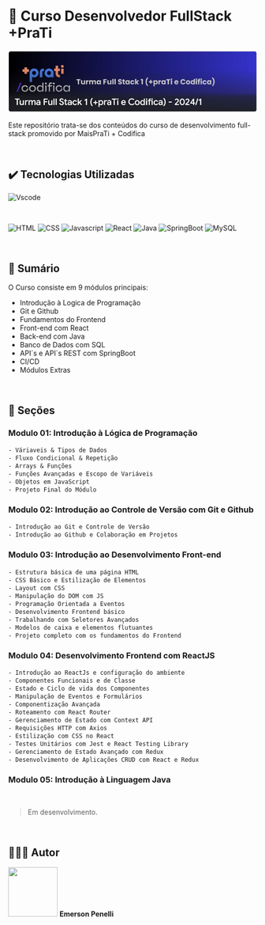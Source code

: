 # 📌 Curso Desenvolvedor FullStack +PraTi

<img src="https://github.com/EmersonPenelli/MaisPraTi-DevFullStack/blob/main/assets/images/MaisPraTi%2BCodifica.JPG">

Este repositório trata-se dos conteúdos do curso de desenvolvimento full-stack promovido por MaisPraTi + Codifica 

<br>

## ✔️ Tecnologias Utilizadas

![Vscode](https://img.shields.io/badge/Made%20for-VSCode-1f425f.svg)

<br>

![HTML](https://img.shields.io/badge/HTML5-E34F26?style=for-the-badge&logo=html5&logoColor=white)
![CSS](https://img.shields.io/badge/CSS3-1572B6?style=for-the-badge&logo=css3&logoColor=white)
![Javascript](https://img.shields.io/badge/JavaScript-323330?style=for-the-badge&logo=javascript&logoColor=F7DF1E)
![React](https://img.shields.io/badge/React-20232A?style=for-the-badge&logo=react&logoColor=61DAFB)
![Java](https://img.shields.io/badge/Java-ED8B00?style=for-the-badge&logo=openjdk&logoColor=white)
![SpringBoot](https://img.shields.io/badge/Spring-6DB33F?style=for-the-badge&logo=spring&logoColor=white)
![MySQL](https://img.shields.io/badge/MySQL-00000F?style=for-the-badge&logo=mysql&logoColor=white)



<br>

## 📎 Sumário
O Curso consiste em 9 módulos principais:
- Introdução à Logica de Programação
- Git e Github 
- Fundamentos do Frontend
- Front-end com React
- Back-end com Java
- Banco de Dados com SQL
- API´s e API´s REST com SpringBoot
- CI/CD
- Módulos Extras

<br>

## 📝 Seções
### Modulo 01: Introdução à Lógica de Programação
    - Váriaveis & Tipos de Dados
    - Fluxo Condicional & Repetição
    - Arrays & Funções
    - Funções Avançadas e Escopo de Variáveis
    - Objetos em JavaScript
    - Projeto Final do Módulo

### Modulo 02: Introdução ao Controle de Versão com Git e Github
    - Introdução ao Git e Controle de Versão
    - Introdução ao Github e Colaboração em Projetos

### Modulo 03: Introdução ao Desenvolvimento Front-end
    - Estrutura básica de uma página HTML
    - CSS Básico e Estilização de Elementos
    - Layout com CSS
    - Manipulação do DOM com JS
    - Programação Orientada a Eventos
    - Desenvolvimento Frontend básico
    - Trabalhando com Seletores Avançados
    - Modelos de caixa e elementos flutuantes
    - Projeto completo com os fundamentos do Frontend

### Modulo 04: Desenvolvimento Frontend com ReactJS
    - Introdução ao ReactJs e configuração do ambiente
    - Componentes Funcionais e de Classe
    - Estado e Ciclo de vida dos Componentes
    - Manipulação de Eventos e Formulários
    - Componentização Avançada
    - Roteamento com React Router
    - Gerenciamento de Estado com Context API
    - Requisições HTTP com Axios
    - Estilização com CSS no React
    - Testes Unitários com Jest e React Testing Library
    - Gerenciamento de Estado Avançado com Redux
    - Desenvolvimento de Aplicações CRUD com React e Redux

### Modulo 05: Introdução à Linguagem Java



    
    
<br>

> Em desenvolvimento.

<br>

## 🙋🏻‍♂️ Autor

<img src="https://avatars.githubusercontent.com/u/132641090?v=4" width="100" height="100">
<b>Emerson Penelli</b>
